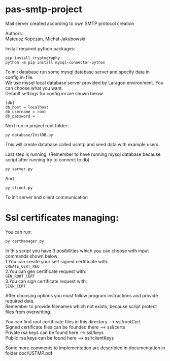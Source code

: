 # pas-smtp-project
Mail server created according to own SMTP protocol creation

Authors:  
Mateusz Kopczan, Michał Jakubowski


Install required python packages:  
```
pip install cryptography
python -m pip install mysql-connector-python
```  
To init database run some mysql database server and specify data in config.ini file.   
We use mysql local database server provided by Laragon environment. You can choose what you want.  
Default settings for config.ini are shown below.     
```
[db]
db_host = localhost
db_username = root
db_password = 
```

Next run in project root folder:  
```
py database/InitDB.py
```
This will create database called usmtp and seed data with example users.


Last step is running: (Remember to have running mysql database because script after running try to connect to db)

```
py server.py
```
And
```
py client.py
```
To init server and client communication

# Ssl certificates managing:

You can run:
```
py certManager.py
```
In this script you have 3 posibilities which you can choose with input commands shown below:   
    1.You can create your self signed certificate with:   
      ```
        CREATE_CERT_REQ
      ```  
    2.You can gen certificate request with:  
      ```
        GEN_ROOT_CERT
      ```  
    3.You can sign certificate request with:  
      ```
        SIGN_CERT
      ```  
      
After choosing options you must follow program instructions and provide required data.  
Remember to provide filenames which not exists, because script protect files from overwriting.  

You can find root certificate files in this directory --> ssl/rootCert  
Signed certificate files can be founded there --> ssl/certs  
Private rsa keys can be found here --> ssl/keys  
Public rsa keys can be found here --> ssl/clientKeys  

Some more comments to implementation are describied in documentation in folder doc/USTMP.pdf







